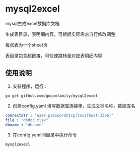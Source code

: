 # mysql2excel
mysql生成excel数据库文档

生成表目录，表明细内容，可根据实际需求自行修改调整

每张表为一个sheet页

表目录包含超链接，可快速跳转至对应表明细内容
## 使用说明
1. 安装程序，运行：
```shell script
go get github.com/guoanfamily/mysql2excel
```
2. 创建config.yaml
填写数据库连接串，生成文档名称，数据库名
```yaml
connectstr : "user:password@tcp(localhost:3306)"
file : "dbdoc.xlsx"
dbname : "dbname"
```
3. 在config.yaml同目录中执行命令
```shell script
mysql2execl
```